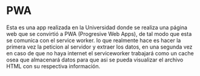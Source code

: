 # PWA
Esta es una app realizada en la Universidad donde se realiza una página web que se convirtió a PWA (Progresive Web Apps), de tal modo que esta se comunica con el service
worker. lo que realmente hace es hacer la primera vez la peticion al servidor y extraer los datos, en una segunda vez en caso de que no haya internet el serviceworker
trabajará como un cache osea que almacenará datos para que asi se pueda visualizar el archivo HTML con su respectiva información.
